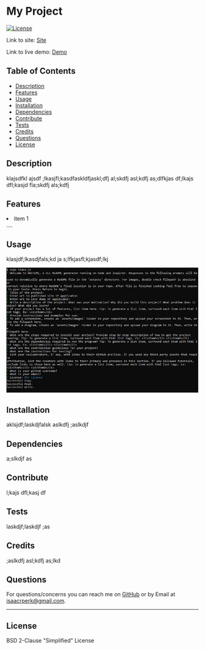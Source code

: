 # My Project

[![License](https://img.shields.io/badge/License-BSD_2--Clause-orange.svg)](https://opensource.org/licenses/BSD-2-Clause)

Link to site: [Site](https://google.com)

Link to live demo: [Demo](alskdjfasdkf)

## Table of Contents

- [Description](#description)
- [Features](#features)
- [Usage](#usage)
- [Installation](#installation)
- [Dependencies](#dependencies)
- [Contribute](#contribute)
- [Tests](#tests)
- [Credits](#credits)
- [Questions](#questions)
- [License](#license)

## Description

klajsdfkl ajsdf ;lkasjfl;kasdfaskldfjaskl;dfj al;skdfj asl;kdfj as;dlfkjas df;lkajs dfl;kasjd fla;skdfj als;kdfj

## Features

<li>item 1</li> ....

## Usage

klasjdf;lkasdjfals;kd ja s;lfkjasfl;kjasdf;lkj

![screenshot](./assets/images/screenshot.jpg)

## Installation

aklsjdf;laskdjfalsk aslkdfj ;aslkdjf

## Dependencies

a;slkdjf as

## Contribute

l;kajs dfl;kasj df

## Tests

laskdjf;laskdjf ;as

## Credits

;aslkdfj asl;kdfj as;lkd

## Questions

For questions/concerns you can reach me on [GitHub](https://github.com/dingbat-weasel) or by Email at isaacrperk@gmail.com.

---

## License

BSD 2-Clause "Simplified" License
